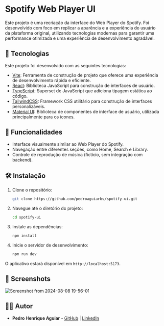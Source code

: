 # Spotify Web Player UI

Este projeto é uma recriação da interface do Web Player do Spotify. Foi desenvolvido com foco em replicar a aparência e a experiência do usuário da plataforma original, utilizando tecnologias modernas para garantir uma performance otimizada e uma experiência de desenvolvimento agradável.

## 🚀 Tecnologias

Este projeto foi desenvolvido com as seguintes tecnologias:

- [Vite](https://vitejs.dev/): Ferramenta de construção de projeto que oferece uma experiência de desenvolvimento rápida e eficiente.
- [React](https://reactjs.org/): Biblioteca JavaScript para construção de interfaces de usuário.
- [TypeScript](https://www.typescriptlang.org/): Superset de JavaScript que adiciona tipagem estática ao código.
- [TailwindCSS](https://tailwindcss.com/): Framework CSS utilitário para construção de interfaces personalizáveis.
- [Material UI](https://mui.com/): Biblioteca de componentes de interface de usuário, utilizada principalmente para os ícones.

## 🎨 Funcionalidades

- Interface visualmente similar ao Web Player do Spotify.
- Navegação entre diferentes seções, como Home, Search e Library.
- Controle de reprodução de música (fictício, sem integração com backend).

## 🛠️ Instalação

1. Clone o repositório:

   ```bash
   git clone https://github.com/pedroaguiarbs/spotify-ui.git
   ```

2. Navegue até o diretório do projeto:

   ```bash
   cd spotify-ui
   ```

3. Instale as dependências:

   ```bash
   npm install
   ```

4. Inicie o servidor de desenvolvimento:

   ```bash
   npm run dev
   ```

O aplicativo estará disponível em `http://localhost:5173`.

## 📸 Screenshots

![Screenshot from 2024-08-08 19-56-01](https://github.com/user-attachments/assets/c6afc76f-4179-4dbe-a1f2-abc9422b4859)

## 👨‍💻 Autor

- **Pedro Henrique Aguiar** - [GitHub](https://github.com/pedroaguiarbs) | [LinkedIn](https://www.linkedin.com/in/pedroaguiarbs/)
